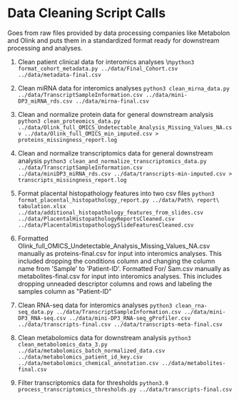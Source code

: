 # Data Cleaning Script Calls
Goes from raw files provided by data processing companies like Metabolon and Olink and puts them in a standardized format ready for downstream processing and analyses.

1. Clean patient clinical data for interomics analyses
\n`python3 format_cohort_metadata.py ../data/Final_Cohort.csv ../data/metadata-final.csv`

2. Clean miRNA data for interomics analyses
`python3 clean_mirna_data.py ../data/TranscriptSampleInformation.csv ../data/mini-DP3_miRNA_rds.csv ../data/mirna-final.csv`

3. Clean and normalize protein data for general downstream analysis
`python3 clean_proteomics_data.py ../data/Olink_full_OMICS_Undetectable_Analysis_Missing_Values_NA.csv ../data/Olink_full_OMICS_min_imputed.csv > proteins_missingness_report.log`

4. Clean and normalize transcriptomics data for general downstream analysis
`python3 clean_and_normalize_transcriptomics_data.py ../data/TranscriptSampleInformation.csv ../data/miniDP3_miRNA_rds.csv ../data/transcripts-min-imputed.csv > transcripts_missingness_report.log`

5. Format placental histopathology features into two csv files
`python3 format_placental_histopathology_report.py ../data/Path\ report\ tabulation.xlsx   ../data/additional_histopathology_features_from_slides.csv  ../data/PlacentalHistopathologyReportsCleaned.csv ../data/PlacentalHistopathologySlideFeaturesCleaned.csv`

6. Formatted Olink_full_OMICS_Undetectable_Analysis_Missing_Values_NA.csv manually as proteins-final.csv for input into interomics analyses. This included dropping the conditions column and changing the column name from 'Sample' to 'Patient-ID'. Formatted For/ Sam.csv manually as metabolites-final.csv for input into interomics analyses. This includes dropping unneaded descriptor columns and rows and labeling the samples column as "Patient-ID"

7. Clean RNA-seq data for interomics analyses
`python3 clean_rna-seq_data.py ../data/TranscriptSampleInformation.csv ../data/mini-DP3_RNA-seq.csv ../data/mini-DP3_RNA-seq_gProfiler.csv ../data/transcripts-final.csv ../data/transcripts-meta-final.csv`

8. Clean metabolomics data for downstream analysis
`python3 clean_metabolomics_data_3.py ../data/metabolomics_batch_normalized_data.csv ../data/metabolomics_patient_id_key.csv ../data/metabolomics_chemical_annotation.csv ../data/metabolites-final.csv`

9. Filter transcriptomics data for thresholds
`python3.9 process_transcriptomics_thresholds.py ../data/transcripts-final.csv`

